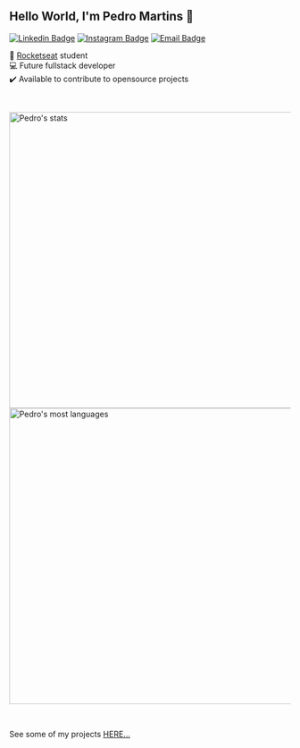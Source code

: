 ## Hello World, I'm Pedro Martins :rocket:
 
[![Linkedin Badge](https://img.shields.io/badge/-LinkedIn-6633cc?style=flat-square&logo=Linkedin&logoColor=white&link=https://www.linkedin.com/in/pedrohenriquemartinsdev)](https://www.linkedin.com/in/pedrohenriquemartinsdev) 
[![Instagram Badge](https://img.shields.io/badge/-Instagram-6633cc?style=flat-square&logo=Instagram&logoColor=white&link=https://www.instagram.com/omartins.pedro/)](https://www.instagram.com/omartins.pedro/)
[![Email Badge](https://img.shields.io/badge/-pedrohenriquem4rtins@gmail.com-6633cc?style=flat-square&logo=Gmail&logoColor=white&link=pedrohenriquem4rtins@gmail.com)](mailto:pedrohenriquem4rtins@gmail.com)

<p>
 🚀 <a href="https://github.com/pedromartinsdev">Rocketseat</a> student <br>
 💻 Future fullstack developer <br>
 ✔️ Available to contribute to opensource projects
</p>

<br>
 <div align="left">
  <a href="https://github.com/pedromartinsdev">
     <p align="left">
       <img width="530em" src="https://github-readme-stats.vercel.app/api?username=pedromartinsdev&show_icons=true&theme=tokyonight" alt="Pedro's stats"/>
       <img width="530em" src="https://github-readme-stats.vercel.app/api/top-langs/?username=pedromartinsdev&layout=compact&theme=tokyonight" alt="Pedro's most languages"/>
     </p>
  </a>
 </div>
               
<br> 
  
See some of my projects [HERE...](https://pedromartinsdev.github.io/portfolio/)
